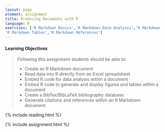 ```yaml
---
layout: page
element: assignment
title: Producing Documents with R
language: R
exercises: ['R Markdown Basics','R Markdown Data Analysis','R Markdown Figures',
'R Markdown Tables','R Markdown References']
---
```


#### Learning Objectives

> Following this assignment students should be able to:
>
> - Create an R Markdown document
> - Read data into R directly from an Excel spreadsheet
> - Embed R code for data analysis within a document
> - Embed R code to generate and display figures and tables within a document
> - Create a BibTex/BibLaTeX bibliography database
> - Generate citations and references within an R Markdown document

{% include reading.html %}

{% include assignment.html %}

